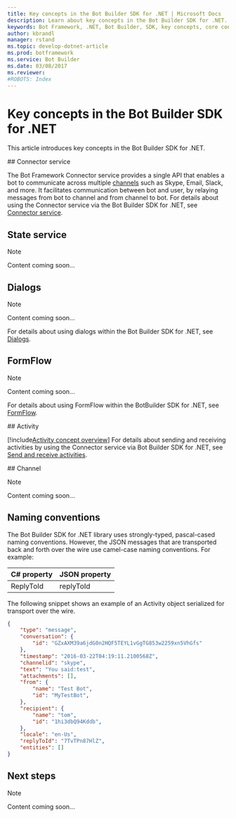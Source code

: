 ```yaml
---
title: Key concepts in the Bot Builder SDK for .NET | Microsoft Docs
description: Learn about key concepts in the Bot Builder SDK for .NET.
keywords: Bot Framework, .NET, Bot Builder, SDK, key concepts, core concepts
author: kbrandl
manager: rstand
ms.topic: develop-dotnet-article
ms.prod: botframework
ms.service: Bot Builder
ms.date: 03/08/2017
ms.reviewer:
#ROBOTS: Index
---
```


# Key concepts in the Bot Builder SDK for .NET

This article introduces key concepts in the Bot Builder SDK for .NET.

##<a id="connector"></a> Connector service

The Bot Framework Connector service provides a single API that enables a bot to 
communicate across multiple [channels](#channel) such as Skype, Email, Slack, and more. 
It facilitates communication between bot and user, 
by relaying messages from bot to channel and from channel to bot. 
For details about using the Connector service via the Bot Builder SDK for .NET, see [Connector service](bot-framework-dotnet-connector.md).

## State service

> [!NOTE]
> Content coming soon...

## Dialogs

> [!NOTE]
> Content coming soon...

For details about using dialogs within the Bot Builder SDK for .NET, see [Dialogs](bot-framework-dotnet-dialogs.md).

## FormFlow

> [!NOTE]
> Content coming soon...

For details about using FormFlow within the BotBuilder SDK for .NET, see [FormFlow](bot-framework-dotnet-formflow.md).

##<a id="activity"></a> Activity

[!include[Activity concept overview](../includes/snippet-dotnet-concept-activity.md)]
For details about sending and receiving activities by using the Connector service via Bot Builder SDK for .NET, 
see [Send and receive activities](bot-framework-dotnet-send-and-receive.md).

##<a id="channel"></a> Channel

> [!NOTE]
> Content coming soon...

## Naming conventions

The Bot Builder SDK for .NET library uses strongly-typed, pascal-cased naming conventions. 
However, the JSON messages that are transported back and forth over the wire use camel-case naming conventions. 
For example:

| C# property | JSON property |
|-----|-----|
| ReplyToId | replyToId | 

The following snippet shows an example of an Activity object serialized for transport over the wire.

```JSON
{
    "type": "message",
    "conversation": {
        "id": "GZxAXM39a6jdG0n2HQF5TEYL1vGgTG853w2259xn5VhGfs"
    },
    "timestamp": "2016-03-22T04:19:11.2100568Z",
    "channelid": "skype",
    "text": "You said:test",
    "attachments": [],
    "from": {
        "name": "Test Bot",
        "id": "MyTestBot",
    },
    "recipient": {
        "name": "tom",
        "id": "1hi3dbQ94Kddb",
    },
    "locale": "en-Us",
    "replyToId": "7TvTPn87HlZ",
    "entities": []
}
```

## Next steps

> [!NOTE]
> Content coming soon...




